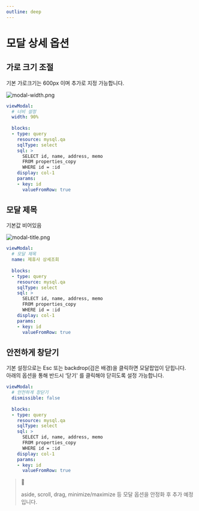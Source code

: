 ```yaml
---
outline: deep
---
```


# 모달 상세 옵션

## 가로 크기 조절

기본 가로크기는 600px 이며 추가로 지정 가능합니다.

![](https://imagedelivery.net/MHVC-FGTDyxApYeHyF29Tw/ee5acf1d-cf34-40e1-464a-59bfc44a7800/docs "modal-width.png")

```yaml
viewModal:
  # 너비 설정
  width: 90%
  
  blocks:
  - type: query
    resource: mysql.qa
    sqlType: select
    sql: >
      SELECT id, name, address, memo
      FROM properties_copy
      WHERE id = :id
    display: col-1
    params:
    - key: id
      valueFromRow: true
```

## 모달 제목

기본값 비어있음

![](https://imagedelivery.net/MHVC-FGTDyxApYeHyF29Tw/51edd20c-8acb-41bd-369d-e698ca918f00/docs "modal-title.png")

```yaml
viewModal:
  # 모달 제목
  name: 제휴사 상세조회
  
  blocks:
  - type: query
    resource: mysql.qa
    sqlType: select
    sql: >
      SELECT id, name, address, memo
      FROM properties_copy
      WHERE id = :id
    display: col-1
    params:
    - key: id
      valueFromRow: true
```

## 안전하게 창닫기

기본 설정으로는 Esc 또는 backdrop(검은 배경)을 클릭하면 모달팝업이 닫힙니다.  
아래의 옵션을 통해 반드시 ‘닫기' 를 클릭해야 닫히도록 설정 가능합니다.

```yaml
viewModal:
  # 안전하게 창닫기
  dismissible: false
  
  blocks:
  - type: query
    resource: mysql.qa
    sqlType: select
    sql: >
      SELECT id, name, address, memo
      FROM properties_copy
      WHERE id = :id
    display: col-1
    params:
    - key: id
      valueFromRow: true
```

> 📘 
> 
> aside, scroll, drag, minimize/maximize 등 모달 옵션을 안정화 후 추가 예정입니다.